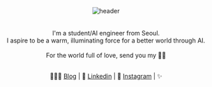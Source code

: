 <div align=center>
<br><br>

![header](https://github.com/user-attachments/assets/78d52f95-01cc-404e-9a82-cae1736112ad)
<br><br><br>
I'm a student/AI engineer from Seoul.<br>
I aspire to be a warm, illuminating force for a better world through AI.<br><br>
For the world full of love, send you my 🫶🏻<br><br>

👩🏻‍💻 [Blog](https://sseoni.github.io) \| 🐶 [Linkedin](https://www.linkedin.com/in/seohyun-shin-4529b330b) \| 🥐 [Instagram](https://www.instagram.com/addev.py/profilecard/?igsh=ZHVkYzIybWpqdDFs) | ✨

</div>
